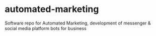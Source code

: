 # automated-marketing
Software repo for Automated Marketing, development of messenger &amp; social media platform bots for business 
